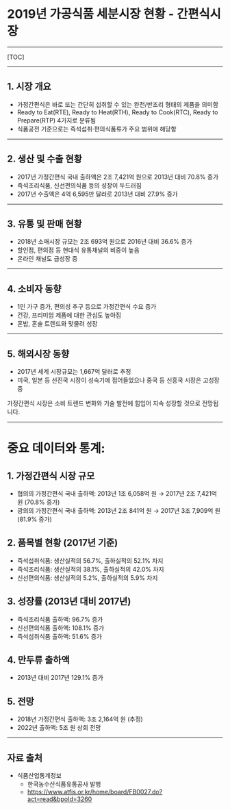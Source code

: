 # 2019년 가공식품 세분시장 현황 - 간편식시장

---

[TOC]

---


## 1. 시장 개요

- 가정간편식은 바로 또는 간단히 섭취할 수 있는 완전/반조리 형태의 제품을 의미함
- Ready to Eat(RTE), Ready to Heat(RTH), Ready to Cook(RTC), Ready to Prepare(RTP) 4가지로 분류됨
- 식품공전 기준으로는 즉석섭취·편의식품류가 주요 범위에 해당함

---

## 2. 생산 및 수출 현황

- 2017년 가정간편식 국내 출하액은 2조 7,421억 원으로 2013년 대비 70.8% 증가
- 즉석조리식품, 신선편의식품 등의 성장이 두드러짐
- 2017년 수출액은 4억 6,595만 달러로 2013년 대비 27.9% 증가

---

## 3. 유통 및 판매 현황

- 2018년 소매시장 규모는 2조 693억 원으로 2016년 대비 36.6% 증가
- 할인점, 편의점 등 현대식 유통채널의 비중이 높음
- 온라인 채널도 급성장 중

---

## 4. 소비자 동향

- 1인 가구 증가, 편의성 추구 등으로 가정간편식 수요 증가
- 건강, 프리미엄 제품에 대한 관심도 높아짐
- 혼밥, 혼술 트렌드와 맞물려 성장

---

## 5. 해외시장 동향

- 2017년 세계 시장규모는 1,667억 달러로 추정
- 미국, 일본 등 선진국 시장이 성숙기에 접어들었으나 중국 등 신흥국 시장은 고성장 중

가정간편식 시장은 소비 트렌드 변화와 기술 발전에 힘입어 지속 성장할 것으로 전망됩니다.

---

# 중요 데이터와 통계:

## 1. 가정간편식 시장 규모
- 협의의 가정간편식 국내 출하액: 2013년 1조 6,058억 원 → 2017년 2조 7,421억 원 (70.8% 증가)
- 광의의 가정간편식 국내 출하액: 2013년 2조 841억 원 → 2017년 3조 7,909억 원 (81.9% 증가)

## 2. 품목별 현황 (2017년 기준)
- 즉석섭취식품: 생산실적의 56.7%, 출하실적의 52.1% 차지
- 즉석조리식품: 생산실적의 38.1%, 출하실적의 42.0% 차지
 - 신선편의식품: 생산실적의 5.2%, 출하실적의 5.9% 차지

## 3. 성장률 (2013년 대비 2017년)
- 즉석조리식품 출하액: 96.7% 증가
- 신선편의식품 출하액: 108.1% 증가
- 즉석섭취식품 출하액: 51.6% 증가

## 4. 만두류 출하액
- 2013년 대비 2017년 129.1% 증가

## 5. 전망
- 2018년 가정간편식 출하액: 3조 2,164억 원 (추정)
- 2022년 출하액: 5조 원 상회 전망

---

## 자료 출처
- 식품산업통계정보
  - 한국농수산식품유통공사 발행
  - https://www.atfis.or.kr/home/board/FB0027.do?act=read&bpoId=3260